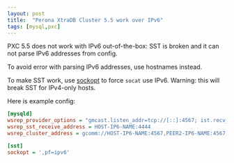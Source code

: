 ```yaml
---
layout: post
title:  "Perona XtraDB Cluster 5.5 work over IPv6"
tags: [mysql,pxc]
---
```


PXC 5.5 does not work with IPv6 out-of-the-box: SST is broken and it can not parse IPv6 addresses from config.

To avoid error with parsing IPv6 addresses, use hostnames instead.

To make SST work, use [sockopt](https://www.percona.com/doc/percona-xtradb-cluster/5.5/manual/xtrabackup_sst.html#sockopt) to force `socat` use IPv6. Warning: this will break SST for IPv4-only hosts.

Here is example config:

```ini
[mysqld]
wsrep_provider_options = "gmcast.listen_addr=tcp://[::]:4567; ist.recv_addr=HOST-IP6-NAME:4568"
wsrep_sst_receive_address = HOST-IP6-NAME:4444
wsrep_cluster_address = gcomm://HOST-IP6-NAME:4567,PEER2-IP6-NAME:4567,PEER3-IP6-NAME:4567

[sst]
sockopt = ',pf=ipv6'
```
